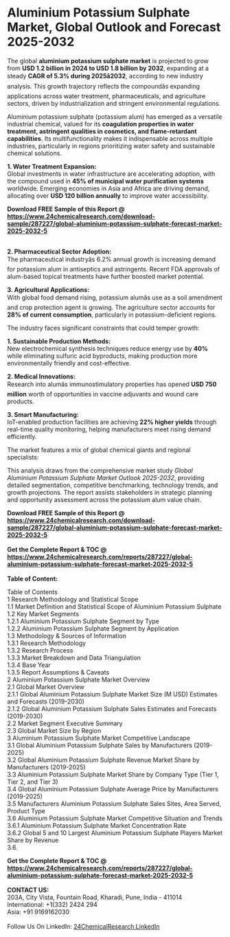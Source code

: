 <h1>Aluminium Potassium Sulphate Market, Global Outlook and Forecast 2025-2032</h1><p>The global <strong>aluminium potassium sulphate market</strong> is projected to grow from <strong>USD 1.2 billion in 2024 to USD 1.8 billion by 2032</strong>, expanding at a steady <strong>CAGR of 5.3% during 2025â2032</strong>, according to new industry analysis. This growth trajectory reflects the compoundâs expanding applications across water treatment, pharmaceuticals, and agriculture sectors, driven by industrialization and stringent environmental regulations.</p><p>Aluminium potassium sulphate (potassium alum) has emerged as a versatile industrial chemical, valued for its <strong>coagulation properties in water treatment, astringent qualities in cosmetics, and flame-retardant capabilities</strong>. Its multifunctionality makes it indispensable across multiple industries, particularly in regions prioritizing water safety and sustainable chemical solutions.</p><p><strong>1. Water Treatment Expansion:</strong><br>
Global investments in water infrastructure are accelerating adoption, with the compound used in <strong>45% of municipal water purification systems</strong> worldwide. Emerging economies in Asia and Africa are driving demand, allocating over <strong>USD 120 billion annually</strong> to improve water accessibility.</p><div><b>Download FREE Sample of this Report @ 
            <a href="https://www.24chemicalresearch.com/download-sample/287227/global-aluminium-potassium-sulphate-forecast-market-2025-2032-5">
            https://www.24chemicalresearch.com/download-sample/287227/global-aluminium-potassium-sulphate-forecast-market-2025-2032-5</a></b></div><br><p><strong>2. Pharmaceutical Sector Adoption:</strong><br> 
The pharmaceutical industryâs 6.2% annual growth is increasing demand for potassium alum in antiseptics and astringents. Recent FDA approvals of alum-based topical treatments have further boosted market potential.</p><p><strong>3. Agricultural Applications:</strong><br>
With global food demand rising, potassium alumâs use as a soil amendment and crop protection agent is growing. The agriculture sector accounts for <strong>28% of current consumption</strong>, particularly in potassium-deficient regions.</p><p>The industry faces significant constraints that could temper growth:</p><p><strong>1. Sustainable Production Methods:</strong><br>
New electrochemical synthesis techniques reduce energy use by <strong>40%</strong> while eliminating sulfuric acid byproducts, making production more environmentally friendly and cost-effective.</p><p><strong>2. Medical Innovations:</strong><br>
Research into alumâs immunostimulatory properties has opened <strong>USD 750 million</strong> worth of opportunities in vaccine adjuvants and wound care products.</p><p><strong>3. Smart Manufacturing:</strong><br>
IoT-enabled production facilities are achieving <strong>22% higher yields</strong> through real-time quality monitoring, helping manufacturers meet rising demand efficiently.</p><p>The market features a mix of global chemical giants and regional specialists:</p><p>This analysis draws from the comprehensive market study <em>Global Aluminium Potassium Sulphate Market Outlook 2025-2032</em>, providing detailed segmentation, competitive benchmarking, technology trends, and growth projections. The report assists stakeholders in strategic planning and opportunity assessment across the potassium alum value chain.</p><div><b>Download FREE Sample of this Report @ 
            <a href="https://www.24chemicalresearch.com/download-sample/287227/global-aluminium-potassium-sulphate-forecast-market-2025-2032-5">
            https://www.24chemicalresearch.com/download-sample/287227/global-aluminium-potassium-sulphate-forecast-market-2025-2032-5</a></b></div><br><div><b>Get the Complete Report & TOC @ 
            <a href="https://www.24chemicalresearch.com/reports/287227/global-aluminium-potassium-sulphate-forecast-market-2025-2032-5">
            https://www.24chemicalresearch.com/reports/287227/global-aluminium-potassium-sulphate-forecast-market-2025-2032-5</a></b></div><br>
            <b>Table of Content:</b><p>Table of Contents<br />
1 Research Methodology and Statistical Scope<br />
1.1 Market Definition and Statistical Scope of Aluminium Potassium Sulphate<br />
1.2 Key Market Segments<br />
1.2.1 Aluminium Potassium Sulphate Segment by Type<br />
1.2.2 Aluminium Potassium Sulphate Segment by Application<br />
1.3 Methodology & Sources of Information<br />
1.3.1 Research Methodology<br />
1.3.2 Research Process<br />
1.3.3 Market Breakdown and Data Triangulation<br />
1.3.4 Base Year<br />
1.3.5 Report Assumptions & Caveats<br />
2 Aluminium Potassium Sulphate Market Overview<br />
2.1 Global Market Overview<br />
2.1.1 Global Aluminium Potassium Sulphate Market Size (M USD) Estimates and Forecasts (2019-2030)<br />
2.1.2 Global Aluminium Potassium Sulphate Sales Estimates and Forecasts (2019-2030)<br />
2.2 Market Segment Executive Summary<br />
2.3 Global Market Size by Region<br />
3 Aluminium Potassium Sulphate Market Competitive Landscape<br />
3.1 Global Aluminium Potassium Sulphate Sales by Manufacturers (2019-2025)<br />
3.2 Global Aluminium Potassium Sulphate Revenue Market Share by Manufacturers (2019-2025)<br />
3.3 Aluminium Potassium Sulphate Market Share by Company Type (Tier 1, Tier 2, and Tier 3)<br />
3.4 Global Aluminium Potassium Sulphate Average Price by Manufacturers (2019-2025)<br />
3.5 Manufacturers Aluminium Potassium Sulphate Sales Sites, Area Served, Product Type<br />
3.6 Aluminium Potassium Sulphate Market Competitive Situation and Trends<br />
3.6.1 Aluminium Potassium Sulphate Market Concentration Rate<br />
3.6.2 Global 5 and 10 Largest Aluminium Potassium Sulphate Players Market Share by Revenue<br />
3.6.</p><div><b>Get the Complete Report & TOC @ 
            <a href="https://www.24chemicalresearch.com/reports/287227/global-aluminium-potassium-sulphate-forecast-market-2025-2032-5">
            https://www.24chemicalresearch.com/reports/287227/global-aluminium-potassium-sulphate-forecast-market-2025-2032-5</a></b></div><br><b>CONTACT US:</b><br>
            203A, City Vista, Fountain Road, Kharadi, Pune, India - 411014<br>
            International: +1(332) 2424 294<br>
            Asia: +91 9169162030 <br><br>
            Follow Us On LinkedIn: <a href="https://www.linkedin.com/company/24chemicalresearch/">24ChemicalResearch LinkedIn</a>